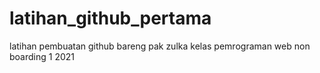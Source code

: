 # latihan_github_pertama
latihan pembuatan github bareng pak zulka kelas pemrograman web non boarding 1 2021
